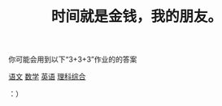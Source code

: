 ﻿---
title: 时间就是金钱，我的朋友。
time: 2020-10-1 19:59:59
tags: hide
cover: https://thirty-1302773433.cos.ap-nanjing.myqcloud.com/postcover/nguyen-dang-hoang-nhu-qDgTQOYk6B8-unsplash.jpg
---
你可能会用到以下“3+3+3”作业的的答案

[语文](/something-secret/answer/3/lk/yw)
[数学](/something-secret/answer/3/lk/sx)
[英语](/something-secret/answer/3/lk/yy)
[理科综合](/something-secret/answer/3/lk/zh)

：）
